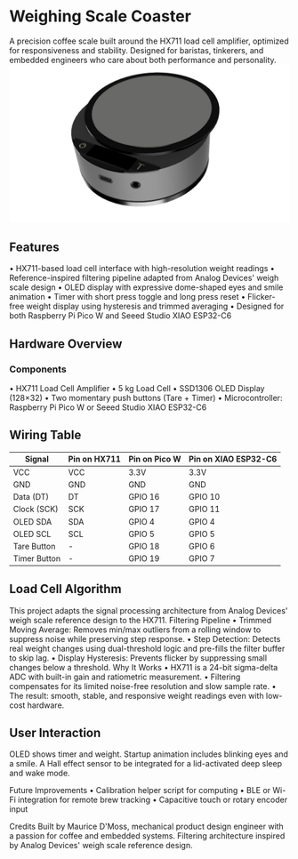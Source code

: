 # Weighing Scale Coaster
A precision coffee scale built around the HX711 load cell amplifier, optimized for responsiveness and stability. Designed for baristas, tinkerers, and embedded engineers who care about both performance and personality.
![Weighing Scale Coaster](renderv1.jpg)
## Features
• 	HX711-based load cell interface with high-resolution weight readings
• 	Reference-inspired filtering pipeline adapted from Analog Devices' weigh scale design
• 	OLED display with expressive dome-shaped eyes and smile animation
• 	Timer with short press toggle and long press reset
• 	Flicker-free weight display using hysteresis and trimmed averaging
• 	Designed for both Raspberry Pi Pico W and Seeed Studio XIAO ESP32-C6

## Hardware Overview
### Components
• 	HX711 Load Cell Amplifier
• 	5 kg Load Cell
• 	SSD1306 OLED Display (128×32)
• 	Two momentary push buttons (Tare + Timer)
• 	Microcontroller: Raspberry Pi Pico W or Seeed Studio XIAO ESP32-C6

## Wiring Table

| Signal        | Pin on HX711 | Pin on Pico W | Pin on XIAO ESP32-C6 |
|---------------|--------------|----------------|----------------------|
| VCC           | VCC          | 3.3V           | 3.3V                 |
| GND           | GND          | GND            | GND                  |    
| Data (DT)     | DT           | GPIO 16        | GPIO 10              |
| Clock (SCK)   | SCK          | GPIO 17        | GPIO 11              |
| OLED SDA      | SDA          | GPIO 4         | GPIO 4               |    
| OLED SCL      | SCL          | GPIO 5         | GPIO 5               |
| Tare Button   | -            | GPIO 18        | GPIO 6               |
| Timer Button  | -            | GPIO 19        | GPIO 7               |

## Load Cell Algorithm
This project adapts the signal processing architecture from Analog Devices' weigh scale reference design to the HX711.
Filtering Pipeline
• 	Trimmed Moving Average: Removes min/max outliers from a rolling window to suppress noise while preserving step response.
• 	Step Detection: Detects real weight changes using dual-threshold logic and pre-fills the filter buffer to skip lag.
• 	Display Hysteresis: Prevents flicker by suppressing small changes below a threshold.
Why It Works
• 	HX711 is a 24-bit sigma-delta ADC with built-in gain and ratiometric measurement.
• 	Filtering compensates for its limited noise-free resolution and slow sample rate.
• 	The result: smooth, stable, and responsive weight readings even with low-cost hardware.

## User Interaction

OLED shows timer and weight. Startup animation includes blinking eyes and a smile. A Hall effect sensor to be integrated for a lid-activated deep sleep and wake mode.

Future Improvements
• 	Calibration helper script for computing 
• 	BLE or Wi-Fi integration for remote brew tracking
• 	Capacitive touch or rotary encoder input

Credits
Built by Maurice D'Moss, mechanical product design engineer with a passion for coffee and embedded systems.
Filtering architecture inspired by Analog Devices' weigh scale reference design.
